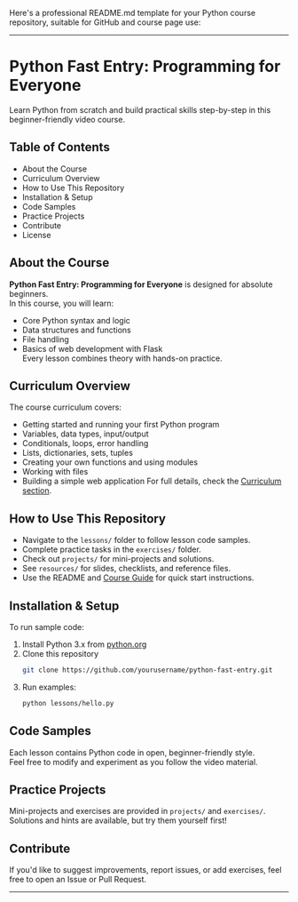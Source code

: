 Here's a professional README.md template for your Python course repository, suitable for GitHub and course page use:

***

# Python Fast Entry: Programming for Everyone

Learn Python from scratch and build practical skills step-by-step in this beginner-friendly video course.

## Table of Contents

- About the Course
- Curriculum Overview
- How to Use This Repository
- Installation & Setup
- Code Samples
- Practice Projects
- Contribute
- License

## About the Course

**Python Fast Entry: Programming for Everyone** is designed for absolute beginners.  
In this course, you will learn:
- Core Python syntax and logic
- Data structures and functions
- File handling
- Basics of web development with Flask  
Every lesson combines theory with hands-on practice.

## Curriculum Overview

The course curriculum covers:
- Getting started and running your first Python program
- Variables, data types, input/output
- Conditionals, loops, error handling
- Lists, dictionaries, sets, tuples
- Creating your own functions and using modules
- Working with files
- Building a simple web application
For full details, check the [Curriculum section](#).

## How to Use This Repository

- Navigate to the `lessons/` folder to follow lesson code samples.
- Complete practice tasks in the `exercises/` folder.
- Check out `projects/` for mini-projects and solutions.
- See `resources/` for slides, checklists, and reference files.
- Use the README and [Course Guide](guide.md) for quick start instructions.

## Installation & Setup

To run sample code:
1. Install Python 3.x from [python.org](https://www.python.org/)
2. Clone this repository
   ```bash
   git clone https://github.com/yourusername/python-fast-entry.git
   ```
3. Run examples:
   ```bash
   python lessons/hello.py
   ```

## Code Samples

Each lesson contains Python code in open, beginner-friendly style.  
Feel free to modify and experiment as you follow the video material.

## Practice Projects

Mini-projects and exercises are provided in `projects/` and `exercises/`.  
Solutions and hints are available, but try them yourself first!

## Contribute

If you'd like to suggest improvements, report issues, or add exercises, feel free to open an Issue or Pull Request.

***
